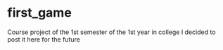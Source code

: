 # first_game
Course project of the 1st semester of the 1st year in college I decided to post it here for the future
